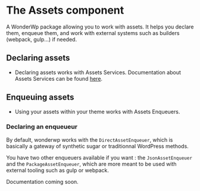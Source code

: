 # The Assets component

A WonderWp package allowing you to work with assets. It helps you declare them, enqueue them, and work with external systems such as builders (webpack, gulp...) if needed.

## Declaring assets

- Declaring assets works with Assets Services. Documentation about Assets Services can be found [here](../../02_Creating_a_plugin/04_Services/03_Assets_service.md).

## Enqueuing assets

- Using your assets within your theme works with Assets Enqueuers.

### Declaring an enqueueur

By default, wonderwp works with the `DirectAssetEnqueuer`, which is basically a gateway of synthetic sugar or traditionnal WordPress methods.

You have two other enqueuers available if you want : the `JsonAssetEnqueuer` and the `PackageAssetEnqueuer`, which are more meant to be used with external tooling such as gulp or webpack.

Documentation coming soon.
